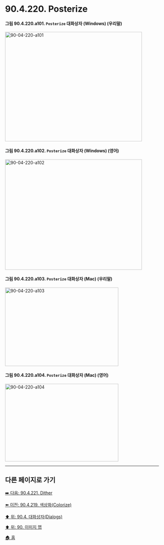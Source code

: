 # 90.4.220. Posterize

<a id="90-04-220-a101"></a>

#### 그림 90.4.220.a101. `Posterize` 대화상자 (Windows) (우리말)
<img width="448" height="358" alt="90-04-220-a101" src="https://github.com/user-attachments/assets/79e4cdde-cde8-4aa4-8b7a-b4f29d85164b" />

<a id="90-04-220-a102"></a>

#### 그림 90.4.220.a102. `Posterize` 대화상자 (Windows) (영어)
<img width="448" height="361" alt="90-04-220-a102" src="https://github.com/user-attachments/assets/039228d5-7a63-4b9b-8013-95190709393e" />

<a id="90-04-220-a103"></a>

#### 그림 90.4.220.a103. `Posterize` 대화상자 (Mac) (우리말)
<img width="371" height="257" alt="90-04-220-a103" src="https://github.com/user-attachments/assets/a4865486-b220-4bac-8846-1abb206b31b0" />

<a id="90-04-220-a104"></a>

#### 그림 90.4.220.a104. `Posterize` 대화상자 (Mac) (영어)
<img width="371" height="254" alt="90-04-220-a104" src="https://github.com/user-attachments/assets/a2ffd30c-c8de-47e5-ae39-53862ff204b9" />

***

## 다른 페이지로 가기

[➡️ 다음: 90.4.221. Dither](./90-04-0221-dither.md)

[⬅️ 이전: 90.4.219. 색상화(Colorize)](./90-04-0219-colorize.md)

[⬆️ 위: 90.4. 대화상자(Dialogs)](./90-04-0000-dialogs.md)

[⬆️ 위: 90. 이미지 맵](./90-00-image-map.md)

[🏠 홈](./00-home.md)